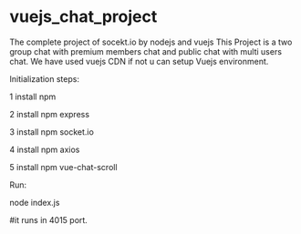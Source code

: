 # vuejs_chat_project
The complete project of socekt.io by nodejs and vuejs
This Project is a two group chat with premium members chat and public chat with multi users chat.
We have used vuejs CDN if not u can setup Vuejs environment.

Initialization steps:

1 install npm 

2 install npm express

3 install npm socket.io

4 install npm axios

5 install npm vue-chat-scroll

Run:

node index.js

#it runs in 4015 port.
